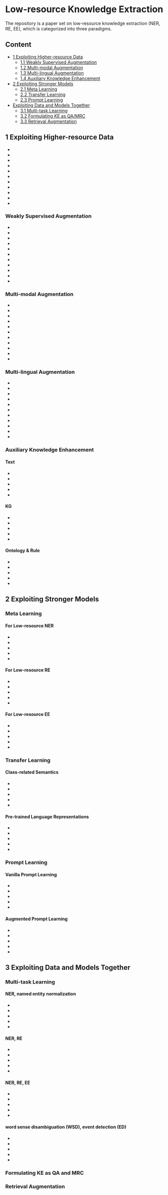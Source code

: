 # Low-resource Knowledge Extraction 

The repository is a paper set on low-resource knowledge extraction (NER, RE, EE), which is categorized into three paradigms. 

## Content
* [1 Exploiting Higher-resource Data](#1-Exploiting-Higher-resource-Data)
  * [1.1 Weakly Supervised Augmentation](#Weakly-Supervised-Augmentation)
  * [1.2 Multi-modal Augmentation](#Multi-modal-Augmentation)
  * [1.3 Multi-lingual Augmentation](#Multi-lingual-Augmentation)
  * [1.4 Auxiliary Knowledge Enhancement](#Auxiliary-Knowledge-Enhancement)
* [2 Exploiting Stronger Models](#2-Exploiting-Stronger-Models)
  * [2.1 Meta Learning](#Meta-Learning)
  * [2.2 Transfer Learning](#Transfer-Learning)
  * [2.3 Prompt Learning](#Prompt-Learning)
* [Exploiting Data and Models Together](#Exploiting-Data-and-Models-Together)
  * [3.1 Multi-task Learning](#Multi-task-Learning)
  * [3.2 Formulating KE as QA/MRC](#Formulating-KE-as-QA-and-MRC)
  * [3.3 Retrieval Augmentation](#Retrieval-Augmentation)

## 1 Exploiting Higher-resource Data

* []()
* []()
* []()
* []()
* []()
* []()
* []()
* []()
* []()
* []()
* []()

### Weakly Supervised Augmentation
* []()
* []()
* []()
* []()
* []()
* []()
* []()
* []()
* []()
* []()
* []()


### Multi-modal Augmentation
* []()
* []()
* []()
* []()
* []()
* []()
* []()
* []()
* []()
* []()
* []()


### Multi-lingual Augmentation
* []()
* []()
* []()
* []()
* []()
* []()
* []()
* []()
* []()
* []()
* []()


### Auxiliary Knowledge Enhancement
#### Text
* []()
* []()
* []()
* []()
* []()

#### KG
* []()
* []()
* []()
* []()
* []()

#### Ontology & Rule
* []()
* []()
* []()
* []()
* []()


## 2 Exploiting Stronger Models

### Meta Learning

#### For Low-resource NER
* []()
* []()
* []()
* []()
* []()

#### For Low-resource RE
* []()
* []()
* []()
* []()
* []()

#### For Low-resource EE
* []()
* []()
* []()
* []()
* []()

### Transfer Learning

#### Class-related Semantics
* []()
* []()
* []()
* []()
* []()

#### Pre-trained Language Representations
* []()
* []()
* []()
* []()
* []()


### Prompt Learning

#### Vanilla Prompt Learning
* []()
* []()
* []()
* []()
* []()

#### Augmented Prompt Learning
* []()
* []()
* []()
* []()
* []()


## 3 Exploiting Data and Models Together

### Multi-task Learning

#### NER, named entity normalization
* []()
* []()
* []()
* []()
* []()

#### NER, RE
* []()
* []()
* []()
* []()
* []()

#### NER, RE, EE
* []()
* []()
* []()
* []()
* []()

#### word sense disambiguation (WSD), event detection (ED)
* []()
* []()
* []()
* []()
* []()

### Formulating KE as QA and MRC


### Retrieval Augmentation

